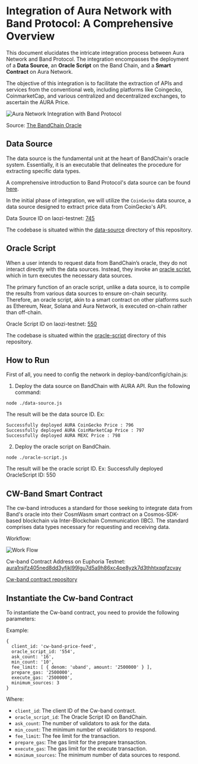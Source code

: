 # Integration of Aura Network with Band Protocol: A Comprehensive Overview

This document elucidates the intricate integration process between Aura Network and Band Protocol. The integration encompasses the deployment of a <b>Data Source</b>, an <b>Oracle Script</b> on the Band Chain, and a <b>Smart Contract</b> on Aura Network.

The objective of this integration is to facilitate the extraction of APIs and services from the conventional web, including platforms like Coingecko, CoinmarketCap, and various centralized and decentralized exchanges, to ascertain the AURA Price.

![Aura Network Integration with Band Protocol](https://docs.bandchain.org/assets/images/The_BandChain_Oracle-cc65920748b7ce9db427f7b12ec5caf1.png)

Source: [The BandChain Oracle](https://docs.bandchain.org/introduction/oracle-and-bandchain)

## Data Source
The data source is the fundamental unit at the heart of BandChain's oracle system. Essentially, it is an executable that delineates the procedure for extracting specific data types.

A comprehensive introduction to Band Protocol's data source can be found [here](https://docs.bandchain.org/develop/custom-scripts/data-source/introduction).

In the initial phase of integration, we will utilize the `CoinGecko` data source, a data source designed to extract price data from CoinGecko's API.

Data Source ID on laozi-testnet: [745](https://laozi-testnet6.cosmoscan.io/data-source/745)

The codebase is situated within the [data-source](https://github.com/aura-nw/band-consumer/tree/main/data-source) directory of this repository.

## Oracle Script

When a user intends to request data from BandChain’s oracle, they do not interact directly with the data sources. Instead, they invoke an [oracle script](https://docs.bandchain.org/develop/custom-scripts/oracle-script/introduction), which in turn executes the necessary data sources.

The primary function of an oracle script, unlike a data source, is to compile the results from various data sources to ensure on-chain security. Therefore, an oracle script, akin to a smart contract on other platforms such as Ethereum, Near, Solana and Aura Network, is executed on-chain rather than off-chain.

Oracle Script ID on laozi-testnet: [550](https://laozi-testnet6.cosmoscan.io/oracle-script/550)

The codebase is situated within the [oracle-script](https://github.com/aura-nw/band-consumer/tree/main/oracle-script) directory of this repository.

## How to Run
First of all, you need to config the network in deploy-band/config/chain.js:

1. Deploy the data source on BandChain with AURA API.
Run the following command:
```
node ./data-source.js
```
The result will be the data source ID. Ex:
```
Successfully deployed AURA CoinGecko Price : 796
Successfully deployed AURA CoinMarketCap Price : 797
Successfully deployed AURA MEXC Price : 798
```

2. Deploy the oracle script on BandChain.
```
node ./oracle-script.js
```
The result will be the oracle script ID. Ex: Successfully deployed OracleScript ID: 550


## CW-Band Smart Contract
The cw-band introduces a standard for those seeking to integrate data from Band's oracle into their CosmWasm smart contract on a Cosmos-SDK-based blockchain via Inter-Blockchain Communication (IBC). The standard comprises data types necessary for requesting and receiving data.

Workflow:

![Work Flow](https://user-images.githubusercontent.com/13800683/229094449-924cd62b-1c0e-4733-875f-adfe34001e16.png)

Cw-band Contract Address on Euphoria Testnet: [aura1rsjfz405ned8dd3yfjkl99lgu7d5a9h86xc4pe8yzk7d3thhtxqqfzcvay](https://euphoria.aurascan.io/contracts/aura1rsjfz405ned8dd3yfjkl99lgu7d5a9h86xc4pe8yzk7d3thhtxqqfzcvay)

[Cw-band contract repository](https://github.com/bandprotocol/cw-band)

## Instantiate the Cw-band Contract
To instantiate the Cw-band contract, you need to provide the following parameters:

Example:
```
{
  client_id: 'cw-band-price-feed',
  oracle_script_id: '554',
  ask_count: '16',
  min_count: '10',
  fee_limit: [ { denom: 'uband', amount: '2500000' } ],
  prepare_gas: '2500000',
  execute_gas: '2500000',
  minimum_sources: 3
}
```

Where:
- `client_id`: The client ID of the Cw-band contract.
- `oracle_script_id`: The Oracle Script ID on BandChain.
- `ask_count`: The number of validators to ask for the data.
- `min_count`: The minimum number of validators to respond.
- `fee_limit`: The fee limit for the transaction.
- `prepare_gas`: The gas limit for the prepare transaction.
- `execute_gas`: The gas limit for the execute transaction.
- `minimum_sources`: The minimum number of data sources to respond.
